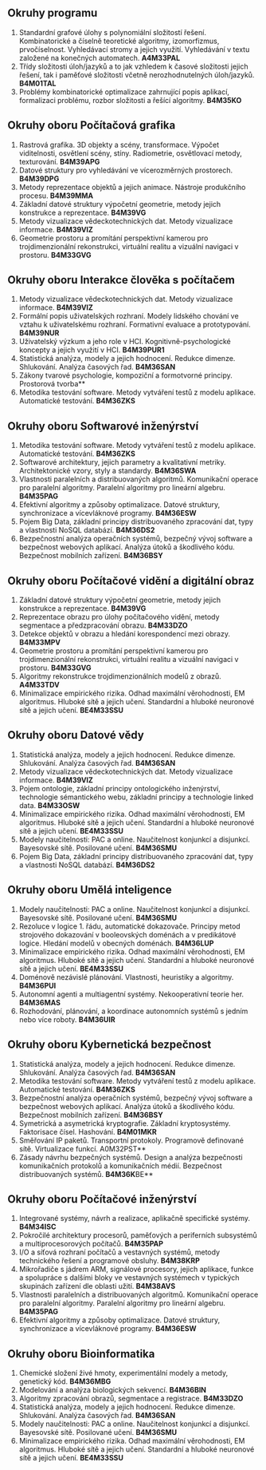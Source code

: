 ## Okruhy programu
1. Standardní grafové úlohy s polynomiální složitostí řešení. Kombinatorické a číselně teoretické algoritmy, izomorfizmus, prvočíselnost. Vyhledávací stromy a jejich využití. Vyhledávání v textu založené na konečných automatech. **A4M33PAL**
2. Třídy složitosti úloh/jazyků a to jak vzhledem k časové složitosti jejich řešení, tak i paměťové složitosti včetně nerozhodnutelných úloh/jazyků. **B4M01TAL**
3. Problémy kombinatorické optimalizace zahrnující popis aplikací, formalizaci problému, rozbor složitosti a řešící algoritmy. **B4M35KO**

## Okruhy oboru Počítačová grafika
1. Rastrová grafika. 3D objekty a scény, transformace. Výpočet viditelnosti, osvětlení scény, stíny. Radiometrie, osvětlovací metody, texturování. **B4M39APG**
2. Datové struktury pro vyhledávání ve vícerozměrných prostorech. **B4M39DPG**
3. Metody reprezentace objektů a jejich animace. Nástroje produkčního procesu. **B4M39MMA**
4. Základní datové struktury výpočetní geometrie, metody jejich konstrukce a reprezentace. **B4M39VG**
5. Metody vizualizace vědeckotechnických dat. Metody vizualizace informace. **B4M39VIZ**
6. Geometrie prostoru a promítání perspektivní kamerou pro trojdimenzionální rekonstrukci, virtuální realitu a vizuální navigaci v prostoru. **B4M33GVG**

## Okruhy oboru Interakce člověka s počítačem
1. Metody vizualizace vědeckotechnických dat. Metody vizualizace informace. **B4M39VIZ**
2. Formální popis uživatelských rozhraní. Modely lidského chování ve vztahu k uživatelskému rozhraní. Formativní evaluace a prototypování. **B4M39NUR**
3. Uživatelský výzkum a jeho role v HCI. Kognitivně-psychologické koncepty a jejich využití v HCI. **B4M39PUR1**
4. Statistická analýza, modely a jejich hodnocení. Redukce dimenze. Shlukování. Analýza časových řad. **B4M36SAN**
5. Zákony tvarové psychologie, kompoziční a formotvorné principy. Prostorová tvorba**
6. Metodika testování software. Metody vytváření testů z modelu aplikace. Automatické testování. **B4M36ZKS**

## Okruhy oboru Softwarové inženýrství
1. Metodika testování software. Metody vytváření testů z modelu aplikace. Automatické testování. **B4M36ZKS**
2. Softwarové architektury, jejich parametry a kvalitativní metriky. Architektonické vzory, styly a standardy. **B4M36SWA**
3. Vlastnosti paralelních a distribuovaných algoritmů. Komunikační operace pro paralelní algoritmy. Paralelní algoritmy pro lineární algebru. **B4M35PAG**
4. Efektivní algoritmy a způsoby optimalizace. Datové struktury, synchronizace a vícevláknové programy. **B4M36ESW**
5. Pojem Big Data, základní principy distribuovaného zpracování dat, typy a vlastnosti NoSQL databází. **B4M36DS2**
6. Bezpečnostní analýza operačních systémů, bezpečný vývoj software a bezpečnost webových aplikací. Analýza útoků a škodlivého kódu. Bezpečnost mobilních zařízení. **B4M36BSY**

## Okruhy oboru Počítačové vidění a digitální obraz
1. Základní datové struktury výpočetní geometrie, metody jejich konstrukce a reprezentace. **B4M39VG**
2. Reprezentace obrazu pro úlohy počítačového vidění, metody segmentace a předzpracování obrazu. **B4M33DZO**
3. Detekce objektů v obrazu a hledání korespondencí mezi obrazy. **B4M33MPV**
4. Geometrie prostoru a promítání perspektivní kamerou pro trojdimenzionální rekonstrukci, virtuální realitu a vizuální navigaci v prostoru. **B4M33GVG**
5. Algoritmy rekonstrukce trojdimenzionálních modelů z obrazů. **A4M33TDV**
6. Minimalizace empirického rizika. Odhad maximální věrohodnosti, EM algoritmus. Hluboké sítě a jejich učení. Standardní a hluboké neuronové sítě a jejich učení. **BE4M33SSU**

## Okruhy oboru Datové vědy
1. Statistická analýza, modely a jejich hodnocení. Redukce dimenze. Shlukování. Analýza časových řad. **B4M36SAN**
2. Metody vizualizace vědeckotechnických dat. Metody vizualizace informace. **B4M39VIZ**
3. Pojem ontologie, základní principy ontologického inženýrství, technologie sémantického webu, základní principy a technologie linked data. **B4M33OSW**
4. Minimalizace empirického rizika. Odhad maximální věrohodnosti, EM algoritmus. Hluboké sítě a jejich učení. Standardní a hluboké neuronové sítě a jejich učení. **BE4M33SSU**
5. Modely naučitelnosti: PAC a online. Naučitelnost konjunkcí a disjunkcí. Bayesovské sítě. Posilované učení. **B4M36SMU**
6. Pojem Big Data, základní principy distribuovaného zpracování dat, typy a vlastnosti NoSQL databází. **B4M36DS2**

## Okruhy oboru Umělá inteligence
1. Modely naučitelnosti: PAC a online. Naučitelnost konjunkcí a disjunkcí. Bayesovské sítě. Posilované učení. **B4M36SMU**
2. Rezoluce v logice 1. řádu, automatické dokazovače. Principy metod strojového dokazování v booleovských doménách a v predikátové logice. Hledání modelů v obecných doménách. **B4M36LUP**
3. Minimalizace empirického rizika. Odhad maximální věrohodnosti, EM algoritmus. Hluboké sítě a jejich učení. Standardní a hluboké neuronové sítě a jejich učení. **BE4M33SSU**
4. Doménově nezávislé plánování. Vlastnosti, heuristiky a algoritmy. **B4M36PUI**
5. Autonomní agenti a multiagentní systémy. Nekooperativní teorie her. **B4M36MAS**
6. Rozhodování, plánování, a koordinace autonomních systémů s jedním nebo více roboty. **B4M36UIR**

## Okruhy oboru Kybernetická bezpečnost
1. Statistická analýza, modely a jejich hodnocení. Redukce dimenze. Shlukování. Analýza časových řad. **B4M36SAN**
2. Metodika testování software. Metody vytváření testů z modelu aplikace. Automatické testování. **B4M36ZKS**
3. Bezpečnostní analýza operačních systémů, bezpečný vývoj software a bezpečnost webových aplikací. Analýza útoků a škodlivého kódu. Bezpečnost mobilních zařízení. **B4M36BSY**
4. Symetrická a asymetrická kryptografie. Základní kryptosystémy. Faktorisace čísel. Hashování. **B4M01MKR**
5. Směřování IP paketů. Transportní protokoly. Programově definované sítě. Virtualizace funkcí. A0M32PST**
6. Zásady návrhu bezpečných systémů. Design a analýza bezpečnosti komunikačních protokolů a komunikačních médií. Bezpečnost distribuovaných systémů. **B4M36K**BE**

## Okruhy oboru Počítačové inženýrství
1. Integrované systémy, návrh a realizace, aplikačně specifické systémy. **B4M34ISC**
2. Pokročilé architektury procesorů, paměťových a periferních subsystémů a multiprocesorových počítačů. **B4M35PAP**
3. I/O a síťová rozhraní počítačů a vestavných systémů, metody technického řešení a programové obsluhy. **B4M38KRP**
4. Mikrořadiče s jádrem ARM, signálové procesory, jejich aplikace, funkce a spolupráce s dalšími bloky ve vestavných systémech v typických skupinách zařízení dle oblasti užití. **B4M38AVS**
5. Vlastnosti paralelních a distribuovaných algoritmů. Komunikační operace pro paralelní algoritmy. Paralelní algoritmy pro lineární algebru. **B4M35PAG**
6. Efektivní algoritmy a způsoby optimalizace. Datové struktury, synchronizace a vícevláknové programy. **B4M36ESW**

## Okruhy oboru Bioinformatika
1. Chemické složení živé hmoty, experimentální modely a metody, genetický kód. **B4M36MBG**
2. Modelování a analýza biologických sekvencí. **B4M36BIN**
3. Algoritmy zpracování obrazů, segmentace a registrace. **B4M33DZO**
4. Statistická analýza, modely a jejich hodnocení. Redukce dimenze. Shlukování. Analýza časových řad. **B4M36SAN**
5. Modely naučitelnosti: PAC a online. Naučitelnost konjunkcí a disjunkcí. Bayesovské sítě. Posilované učení. **B4M36SMU**
6. Minimalizace empirického rizika. Odhad maximální věrohodnosti, EM algoritmus. Hluboké sítě a jejich učení. Standardní a hluboké neuronové sítě a jejich učení. **BE4M33SSU**
